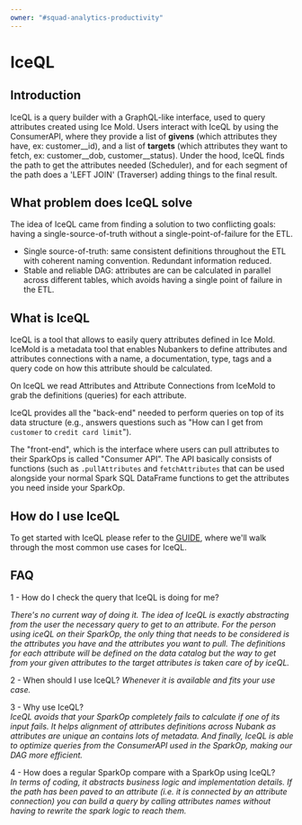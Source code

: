 ```yaml
---
owner: "#squad-analytics-productivity"
---
```


# IceQL

## Introduction

IceQL is a query builder with a GraphQL-like interface, used to query attributes created using Ice Mold.
Users interact with IceQL by using the ConsumerAPI, where they provide a list of **givens** (which attributes they have, ex: customer__id),
and a list of **targets** (which attributes they want to fetch, ex: customer__dob, customer__status).
Under the hood, IceQL finds the path to get the attributes needed (Scheduler), and for each segment of the path does a 'LEFT JOIN' (Traverser) adding things to the final result.

## What problem does IceQL solve

The idea of IceQL came from finding a solution to two conflicting goals: having a single-source-of-truth without a single-point-of-failure for the ETL.

- Single source-of-truth: same consistent definitions throughout the ETL with coherent naming convention. Redundant information reduced.
- Stable and reliable DAG: attributes are can be calculated in parallel across different tables, which avoids having a single point of failure in the ETL.

## What is IceQL

IceQL is a tool that allows to easily query attributes defined in Ice Mold.
IceMold is a metadata tool that enables Nubankers to define attributes and attributes connections
with a name, a documentation, type, tags and a query code on how this attribute should be calculated.

On IceQL we read Attributes and Attribute Connections from IceMold to grab the definitions (queries) for each attribute.

IceQL provides all the "back-end" needed to perform queries on top of its data structure
(e.g., answers questions such as "How can I get from `customer` to `credit card limit`").

The "front-end", which is the interface where users can pull attributes to their SparkOps is called "Consumer API".
The API basically consists of functions (such as `.pullAttributes` and `fetchAttributes`
that can be used alongside your normal Spark SQL DataFrame functions to get the attributes you need inside your SparkOp.

## How do I use IceQL

To get started with IceQL please refer to the [GUIDE](GUIDE.md), where we'll walk through the most common use cases for IceQL.

## FAQ

1 - How do I check the query that IceQL is doing for me?

_There's no current way of doing it.
The idea of IceQL is exactly abstracting from the user the necessary query to get to an attribute.
For the person using iceQL on their SparkOp, the only thing that needs to be considered is the attributes you have and the attributes you want to pull.
The definitions for each attribute will be defined on the data catalog but the way to get from your given attributes to the target attributes is taken care of by iceQL._

2 - When should I use IceQL?
_Whenever it is available and fits your use case._

3 - Why use IceQL?  
_IceQL avoids that your SparkOp completely fails to calculate if one of its input fails.
It helps alignment of attributes definitions across Nubank
as attributes are unique an contains lots of metadata.
And finally, IceQL is able to optimize queries from the ConsumerAPI used in the SparkOp,
making our DAG more efficient._

4 - How does a regular SparkOp compare with a SparkOp using IceQL?  
_In terms of coding, it abstracts business logic and implementation details.
If the path has been paved to an attribute (i.e. it is connected by an attribute connection)
you can build a query by calling attributes names without having to rewrite the spark logic to reach them._

